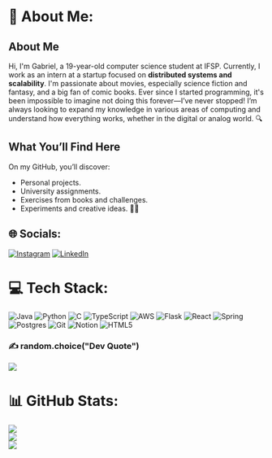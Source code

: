 # 💫 About Me:
## About Me  
Hi, I'm Gabriel, a 19-year-old computer science student at IFSP. Currently, I work as an intern at a startup focused on **distributed systems and scalability**. I'm passionate about movies, especially science fiction and fantasy, and a big fan of comic books. Ever since I started programming, it's been impossible to imagine not doing this forever—I’ve never stopped! I’m always looking to expand my knowledge in various areas of computing and understand how everything works, whether in the digital or analog world. 🔍  

## What You’ll Find Here  
On my GitHub, you’ll discover:  
- Personal projects.  
- University assignments.  
- Exercises from books and challenges.  
- Experiments and creative ideas. 🎨💡 

## 🌐 Socials:
[![Instagram](https://img.shields.io/badge/Instagram-%23E4405F.svg?logo=Instagram&logoColor=white)](https://instagram.com/jorgegabe_) [![LinkedIn](https://img.shields.io/badge/LinkedIn-%230077B5.svg?logo=linkedin&logoColor=white)](https://linkedin.com/in/jorge85x) 

# 💻 Tech Stack:
![Java](https://img.shields.io/badge/java-%23ED8B00.svg?style=for-the-badge&logo=openjdk&logoColor=white) 
![Python](https://img.shields.io/badge/python-3670A0?style=for-the-badge&logo=python&logoColor=ffdd54) 
![C](https://img.shields.io/badge/c-%2300599C.svg?style=for-the-badge&logo=c&logoColor=white)
![TypeScript](https://img.shields.io/badge/typescript-%23007ACC.svg?style=for-the-badge&logo=typescript&logoColor=white) 
![AWS](https://img.shields.io/badge/AWS-%23FF9900.svg?style=for-the-badge&logo=amazon-aws&logoColor=white) 
![Flask](https://img.shields.io/badge/flask-%23000.svg?style=for-the-badge&logo=flask&logoColor=white) 
![React](https://img.shields.io/badge/react-%2320232a.svg?style=for-the-badge&logo=react&logoColor=%2361DAFB) 
![Spring](https://img.shields.io/badge/spring-%236DB33F.svg?style=for-the-badge&logo=spring&logoColor=white) 
![Postgres](https://img.shields.io/badge/postgres-%23316192.svg?style=for-the-badge&logo=postgresql&logoColor=white) 
![Git](https://img.shields.io/badge/git-%23F05033.svg?style=for-the-badge&logo=git&logoColor=white) 
![Notion](https://img.shields.io/badge/Notion-%23000000.svg?style=for-the-badge&logo=notion&logoColor=white)
![HTML5](https://img.shields.io/badge/html5-%23E34F26.svg?style=for-the-badge&logo=html5&logoColor=white) 
### ✍️ random.choice("Dev Quote")
![](https://quotes-github-readme.vercel.app/api?type=horizontal&theme=tokyonight)
# 📊 GitHub Stats:
![](https://github-readme-stats.vercel.app/api?username=jorge85xx&theme=dark&hide_border=false&include_all_commits=true&count_private=true)<br/>
![](https://github-readme-streak-stats.herokuapp.com/?user=jorge85xx&theme=dark&hide_border=false)<br/>
![](https://github-readme-stats.vercel.app/api/top-langs/?username=jorge85xx&theme=dark&hide_border=false&include_all_commits=true&count_private=true&layout=compact)
